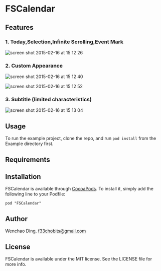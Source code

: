 # FSCalendar

## Features
### 1. Today,Selection,Infinite Scrolling,Event Mark

![screen shot 2015-02-16 at 15 12 26](https://cloud.githubusercontent.com/assets/5186464/6208172/7a4f0c90-b5ee-11e4-957e-8544b039b728.png)

### 2. Custom Appearance
![screen shot 2015-02-16 at 15 12 40](https://cloud.githubusercontent.com/assets/5186464/6208173/819eca8a-b5ee-11e4-80e7-a6ae050da16b.png)

![screen shot 2015-02-16 at 15 12 52](https://cloud.githubusercontent.com/assets/5186464/6208174/87cab194-b5ee-11e4-80c9-6ea62489c6ee.png)

### 3. Subtitle (limited characteristics)
![screen shot 2015-02-16 at 15 13 04](https://cloud.githubusercontent.com/assets/5186464/6208176/9274c616-b5ee-11e4-8796-01fc31887248.png)

## Usage

To run the example project, clone the repo, and run `pod install` from the Example directory first.

## Requirements

## Installation

FSCalendar is available through [CocoaPods](http://cocoapods.org). To install
it, simply add the following line to your Podfile:

    pod "FSCalendar"

## Author

Wenchao Ding, f33chobits@gmail.com

## License

FSCalendar is available under the MIT license. See the LICENSE file for more info.

